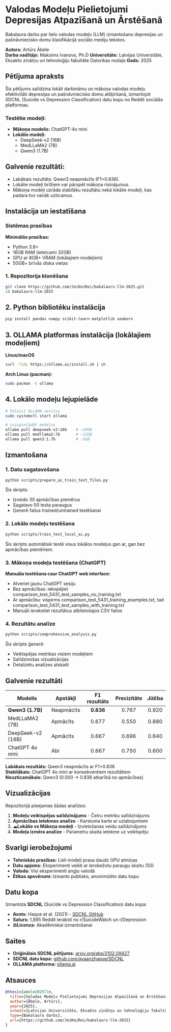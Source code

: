 # Valodas Modeļu Pielietojumi Depresijas Atpazīšanā un Ārstēšanā

Bakalaura darbs par lielo valodas modeļu (LLM) izmantošanu depresijas un pašnāvniecisko domu klasifikācijā sociālo mediju tekstos.

**Autors:** Artūrs Ābele  
**Darba vadītājs:** Maksims Ivanovs, Ph.D
**Universitāte:** Latvijas Universitāte, Eksakto zinātņu un tehnoloģiju fakultāte Datorikas nodaļa
**Gads:** 2025

## Pētījuma apraksts

Šis pētījums salīdzina lokāli darbināmu un mākoņa valodas modeļu efektivitāti depresijas un pašnāvniecisko domu atšķiršanā, izmantojot SDCNL (Suicide vs Depression Classification) datu kopu no Reddit sociālās platformas.

### Testētie modeļi:
- **Mākoņa modelis:** ChatGPT-4o mini
- **Lokālie modeļi:**
  - DeepSeek-v2 (16B)
  - MedLLaMA2 (7B) 
  - Qwen3 (1.7B)

## Galvenie rezultāti:
- Labākais rezultāts: Qwen3 neapmācīts (F1=0.836).
- Lokālie modeļi brīžiem var pārspēt mākoņa risinājumus.
- Mākoņa modeļi uzrāda stabilāku rezultātu nekā lokālie modeļi, kas padara tos vairāk uzticamus.

## Instalācija un iestatīšana

### Sistēmas prasības

**Minimālās prasības:**
- Python 3.8+
- 16GB RAM (ieteicami 32GB)
- GPU ar 8GB+ VRAM (lokālajiem modeļiem)
- 50GB+ brīvās diska vietas

### 1. Repozitorija klonēšana

```bash
git clone https://github.com/JeiKeiRei/bakalaurs-llm-2025.git
cd bakalaurs-llm-2025
```

## 2. Python bibliotēku instalācija

```bash
pip install pandas numpy scikit-learn matplotlib seaborn
```

## 3. OLLAMA platformas instalācija (lokālajiem modeļiem)

**Linus/macOS**
```bash
curl -fsSL https://ollama.ai/install.sh | sh
```

**Arch Linux (pacman):**
```bash
sudo pacman -S ollama
```

## 4. Lokālo modeļu lejupielāde
```bash
# Palaist OLLAMA servisu
sudo systemctl start ollama

# Lejupielādēt modeļus
ollama pull deepseek-v2:16b    # ~24GB
ollama pull medllama2:7b       # ~12GB  
ollama pull qwen3:1.7b         # ~3GB
```

## Izmantošana

### 1. Datu sagatavošana

```bash
python scripts/prepare_ai_train_test_files.py
```
Šis skripts:
- Izveido 30 apmācības piemērus
- Sagatavo 50 testa paraugus
- Ģenerē failus trained/untrained testēšanai

### 2. Lokālo modeļu testēšana

```bash
python scripts/train_test_local_ai.py
```
Šis skripts automātiski testē visus lokālos modeļus gan ar, gan bez apmācības piemēriem.

### 3. Mākoņa modeļa testēšana (ChatGPT)

**Manuāla testēšana caur ChatGPT web interface:**
- Atveriet jaunu ChatGPT sesiju
- Bez apmācības: iekopējiet comparison_test_5431_test_samples_no_training.txt
- Ar apmācību: vispirms comparison_test_5431_training_examples.txt, tad comparison_test_5431_test_samples_with_training.txt
- Manuāli ierakstiet rezultātus atbilstošajos CSV failos


### 4. Rezultātu analīze
```bash
python scripts/comprehensive_analysis.py
```
Šis skripts ģenerē:
- Veiktspējas metrikas visiem modeļiem
- Salīdzinošas vizualizācijas
- Detalizētu analīzes atskaiti

## Galvenie rezultāti

| Modelis | Apstākļi | F1 rezultāts | Precizitāte | Jūtība |
|---------|----------|:------------:|:-----------:|:------:|
| **Qwen3 (1.7B)** | Neapmācīts | **0.836** | 0.767 | 0.920 |
| MedLLaMA2 (7B) | Apmācīts | 0.677 | 0.550 | 0.880 |
| DeepSeek-v2 (16B) | Apmācīts | 0.667 | 0.696 | 0.640 |
| ChatGPT 4o mini | Abi | 0.667 | 0.750 | 0.600 |

**Labākais rezultāts:** Qwen3 neapmācīts ar F1=0.836  
**Stabilākais:** ChatGPT 4o mini ar konsekventiem rezultātiem  
**Neuzticamākais:** Qwen3 (0.000 → 0.836 atkarībā no apmācības)

## Vizualizācijas

Repozitorijā pieejamas šādas analīzes:
1. **Modeļu veiktspējas salīdzinājums** - Četru metriku salīdzinājums
2. **Apmācības ietekmes analīze** - Karstuma karte ar uzlabojumiem
3. **☁Lokālie vs Mākoņa modeļi** - Izvietošanas veidu salīdzinājums
4. **Modeļa izmēra analīze** - Parametru skaita ietekme uz veiktspēju

## Svarīgi ierobežojumi

- **Tehniskās prasības:** Lieli modeļi prasa daudz GPU atmiņas
- **Datu apjoms:** Eksperimenti veikti ar ierobežotu paraugu skaitu (50)
- **Valoda:** Visi eksperimenti angļu valodā
- **Ētikas apsvērumi:** Izmanto publisko, anonimizēto datu kopu

## Datu kopa

Izmantota **SDCNL** (Suicide vs Depression Classification) datu kopa:

- **Avots:** Haque et al. (2021) - [SDCNL GitHub](https://github.com/ayaanzhaque/SDCNL)
- **Saturs:** 1,895 Reddit ieraksti no r/SuicideWatch un r/Depression
- **⚖Licenza:** Akadēmiskai izmantošanai

## Saites

- **Oriģinālais SDCNL pētījums:** [arxiv.org/abs/2102.09427](https://arxiv.org/abs/2102.09427)
- **SDCNL datu kopa:** [github.com/ayaanzhaque/SDCNL](https://github.com/ayaanzhaque/SDCNL)
- **OLLAMA platforma:** [ollama.ai](https://ollama.ai)

## Atsauces

```bibtex
@thesis{abele2025llm,
  title={Valodas Modeļu Pielietojumi Depresijas Atpazīšanā un Ārstēšanā},
  author={Ābele, Artūrs},
  year={2025},
  school={Latvijas Universitāte, Eksakto zinātņu un tehnoloģiju fakultāte},
  type={Bakalaura darbs},
  url={https://github.com/JeiKeiRei/bakalaurs-llm-2025}
}
```



